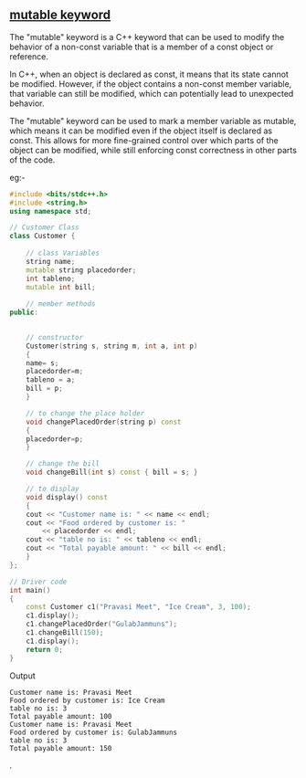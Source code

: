 ## <u>mutable keyword</u>

The "mutable" keyword is a C++ keyword that can be used to modify the behavior of a non-const variable that is a member of a const object or reference.

In C++, when an object is declared as const, it means that its state cannot be modified. However, if the object contains a non-const member variable, that variable can still be modified, which can potentially lead to unexpected behavior.

The "mutable" keyword can be used to mark a member variable as mutable, which means it can be modified even if the object itself is declared as const. This allows for more fine-grained control over which parts of the object can be modified, while still enforcing const correctness in other parts of the code.

eg:-
```c++
#include <bits/stdc++.h>
#include <string.h>
using namespace std;

// Customer Class
class Customer {
	
    // class Variables
    string name;
    mutable string placedorder;
    int tableno;
    mutable int bill;
    
    // member methods
public:

	
	// constructor
	Customer(string s, string m, int a, int p)
	{
	name= s;
	placedorder=m;
	tableno = a;
	bill = p;
	}

	// to change the place holder
	void changePlacedOrder(string p) const
	{
	placedorder=p;
	}

	// change the bill
	void changeBill(int s) const { bill = s; }

	// to display
	void display() const
	{
	cout << "Customer name is: " << name << endl;
	cout << "Food ordered by customer is: "
		<< placedorder << endl;
	cout << "table no is: " << tableno << endl;
	cout << "Total payable amount: " << bill << endl;
	}
};

// Driver code
int main()
{
	const Customer c1("Pravasi Meet", "Ice Cream", 3, 100);
	c1.display();
	c1.changePlacedOrder("GulabJammuns");
	c1.changeBill(150);
	c1.display();
	return 0;
}
```

Output

```
Customer name is: Pravasi Meet
Food ordered by customer is: Ice Cream
table no is: 3
Total payable amount: 100
Customer name is: Pravasi Meet
Food ordered by customer is: GulabJammuns
table no is: 3
Total payable amount: 150
```
.
